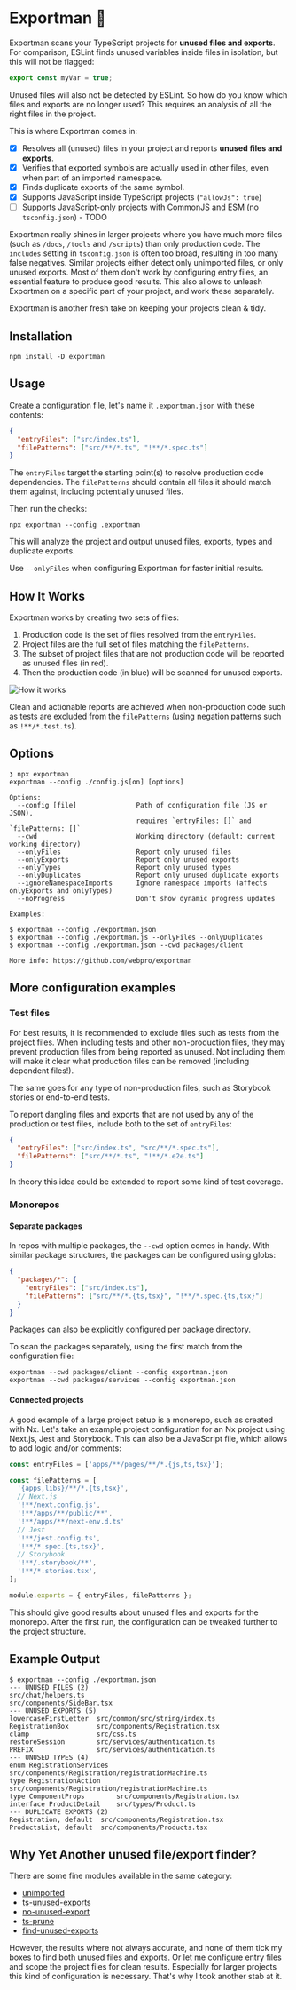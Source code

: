 # Exportman 🦸

Exportman scans your TypeScript projects for **unused files and exports**. For comparison, ESLint finds unused variables
inside files in isolation, but this will not be flagged:

```ts
export const myVar = true;
```

Unused files will also not be detected by ESLint. So how do you know which files and exports are no longer used? This
requires an analysis of all the right files in the project.

This is where Exportman comes in:

- [x] Resolves all (unused) files in your project and reports **unused files and exports**.
- [x] Verifies that exported symbols are actually used in other files, even when part of an imported namespace.
- [x] Finds duplicate exports of the same symbol.
- [x] Supports JavaScript inside TypeScript projects (`"allowJs": true`)
- [ ] Supports JavaScript-only projects with CommonJS and ESM (no `tsconfig.json`) - TODO

Exportman really shines in larger projects where you have much more files (such as `/docs`, `/tools` and `/scripts`)
than only production code. The `includes` setting in `tsconfig.json` is often too broad, resulting in too many false
negatives. Similar projects either detect only unimported files, or only unused exports. Most of them don't work by
configuring entry files, an essential feature to produce good results. This also allows to unleash Exportman on a
specific part of your project, and work these separately.

Exportman is another fresh take on keeping your projects clean & tidy.

## Installation

```
npm install -D exportman
```

## Usage

Create a configuration file, let's name it `.exportman.json` with these contents:

```json
{
  "entryFiles": ["src/index.ts"],
  "filePatterns": ["src/**/*.ts", "!**/*.spec.ts"]
}
```

The `entryFiles` target the starting point(s) to resolve production code dependencies. The `filePatterns` should contain
all files it should match them against, including potentially unused files.

Then run the checks:

```
npx exportman --config .exportman
```

This will analyze the project and output unused files, exports, types and duplicate exports.

Use `--onlyFiles` when configuring Exportman for faster initial results.

## How It Works

Exportman works by creating two sets of files:

1. Production code is the set of files resolved from the `entryFiles`.
2. Project files are the full set of files matching the `filePatterns`.
3. The subset of project files that are not production code will be reported as unused files (in red).
4. Then the production code (in blue) will be scanned for unused exports.

![How it works](./assets/how-it-works.drawio.svg)

Clean and actionable reports are achieved when non-production code such as tests are excluded from the `filePatterns`
(using negation patterns such as `!**/*.test.ts`).

## Options

```
❯ npx exportman
exportman --config ./config.js[on] [options]

Options:
  --config [file]               Path of configuration file (JS or JSON),
                                requires `entryFiles: []` and `filePatterns: []`
  --cwd                         Working directory (default: current working directory)
  --onlyFiles                   Report only unused files
  --onlyExports                 Report only unused exports
  --onlyTypes                   Report only unused types
  --onlyDuplicates              Report only unused duplicate exports
  --ignoreNamespaceImports      Ignore namespace imports (affects onlyExports and onlyTypes)
  --noProgress                  Don't show dynamic progress updates

Examples:

$ exportman --config ./exportman.json
$ exportman --config ./exportman.js --onlyFiles --onlyDuplicates
$ exportman --config ./exportman.json --cwd packages/client

More info: https://github.com/webpro/exportman
```

## More configuration examples

### Test files

For best results, it is recommended to exclude files such as tests from the project files. When including tests and
other non-production files, they may prevent production files from being reported as unused. Not including them will
make it clear what production files can be removed (including dependent files!).

The same goes for any type of non-production files, such as Storybook stories or end-to-end tests.

To report dangling files and exports that are not used by any of the production or test files, include both to the set
of `entryFiles`:

```json
{
  "entryFiles": ["src/index.ts", "src/**/*.spec.ts"],
  "filePatterns": ["src/**/*.ts", "!**/*.e2e.ts"]
}
```

In theory this idea could be extended to report some kind of test coverage.

### Monorepos

#### Separate packages

In repos with multiple packages, the `--cwd` option comes in handy. With similar package structures, the packages can be
configured using globs:

```json
{
  "packages/*": {
    "entryFiles": ["src/index.ts"],
    "filePatterns": ["src/**/*.{ts,tsx}", "!**/*.spec.{ts,tsx}"]
  }
}
```

Packages can also be explicitly configured per package directory.

To scan the packages separately, using the first match from the configuration file:

```
exportman --cwd packages/client --config exportman.json
exportman --cwd packages/services --config exportman.json
```

#### Connected projects

A good example of a large project setup is a monorepo, such as created with Nx. Let's take an example project
configuration for an Nx project using Next.js, Jest and Storybook. This can also be a JavaScript file, which allows to
add logic and/or comments:

```js
const entryFiles = ['apps/**/pages/**/*.{js,ts,tsx}'];

const filePatterns = [
  '{apps,libs}/**/*.{ts,tsx}',
  // Next.js
  '!**/next.config.js',
  '!**/apps/**/public/**',
  '!**/apps/**/next-env.d.ts'
  // Jest
  '!**/jest.config.ts',
  '!**/*.spec.{ts,tsx}',
  // Storybook
  '!**/.storybook/**',
  '!**/*.stories.tsx',
];

module.exports = { entryFiles, filePatterns };
```

This should give good results about unused files and exports for the monorepo. After the first run, the configuration
can be tweaked further to the project structure.

## Example Output

```
$ exportman --config ./exportman.json
--- UNUSED FILES (2)
src/chat/helpers.ts
src/components/SideBar.tsx
--- UNUSED EXPORTS (5)
lowercaseFirstLetter  src/common/src/string/index.ts
RegistrationBox       src/components/Registration.tsx
clamp                 src/css.ts
restoreSession        src/services/authentication.ts
PREFIX                src/services/authentication.ts
--- UNUSED TYPES (4)
enum RegistrationServices  src/components/Registration/registrationMachine.ts
type RegistrationAction    src/components/Registration/registrationMachine.ts
type ComponentProps        src/components/Registration.tsx
interface ProductDetail    src/types/Product.ts
--- DUPLICATE EXPORTS (2)
Registration, default  src/components/Registration.tsx
ProductsList, default  src/components/Products.tsx
```

## Why Yet Another unused file/export finder?

There are some fine modules available in the same category:

- [unimported](https://github.com/smeijer/unimported)
- [ts-unused-exports](https://github.com/pzavolinsky/ts-unused-exports)
- [no-unused-export](https://github.com/plantain-00/no-unused-export)
- [ts-prune](https://github.com/nadeesha/ts-prune)
- [find-unused-exports](https://github.com/jaydenseric/find-unused-exports)

However, the results where not always accurate, and none of them tick my boxes to find both unused files and exports. Or
let me configure entry files and scope the project files for clean results. Especially for larger projects this kind of
configuration is necessary. That's why I took another stab at it.
